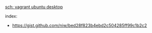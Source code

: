 [sch: vagrant ubuntu desktop](https://www.google.com/search?q=vagrant+ubuntu+desktop)

index:
- https://gist.github.com/niw/bed28f823b4ebd2c504285ff99c1b2c2
